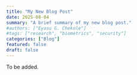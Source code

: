 ```yaml
---
title: "My New Blog Post"
date: 2025-08-04
summary: "A brief summary of my new blog post."
#authors: ["Eyasu G. Chekole"]
#tags: ["research", "biometrics", "security"]
categories: ["Blog"]
featured: false
draft: false
---
```


To be added.

